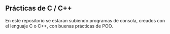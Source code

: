 ## Prácticas de C / C++

En este repositorio se estaran subiendo programas de consola, creados con el lenguaje C o C++, con buenas prácticas de POO.